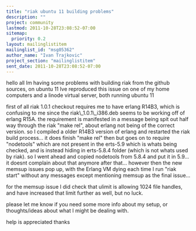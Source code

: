 ```yaml
---
title: "riak ubuntu 11 building problems"
description: ""
project: community
lastmod: 2011-10-28T23:08:52-07:00
sitemap:
  priority: 0.2
layout: mailinglistitem
mailinglist_id: "msg05362"
author_name: "Ivan Trajkovic"
project_section: "mailinglistitem"
sent_date: 2011-10-28T23:08:52-07:00
---
```



hello all
Im having some problems with building riak from the github sources, on
ubuntu 11
Ive reproduced this issue on one of my home computers and a linode virtual
server, both running ubuntu 11


first of all riak 1.0.1 checkout requires me to have erlang R14B3, which is
confusing to me since the riak\\_1.0.1\\_i386.deb seems to be working off of
erlang R15A.
the requirement is manifested in a message being spit out half way through
the riak "make rel", about erlang not being of the correct version.
so I compiled a older R14B3 version of erlang and restarted the riak build
process...
it does finish "make rel" then but goes on to require "nodetools" which are
not present in the erts-5.9 which is whats being checked, and is instead
hiding in erts-5.8.4 folder (which is not whats used by riak). so I went
ahead and copied nodetools from 5.8.4 and put it in 5.9... it doesnt
complain about that anymore after that... however then the new memsup
issues pop up, with the Erlang VM dying each time I run "riak start"
without any messages except mentioning memsup as the final issue...

for the memsup issue I did check that ulimit is allowing 1024 file handles,
and have increased that limit further as well, but no luck.

please let me know if you need some more info about my setup, or
thoughts/ideas about what I might be dealing with.

help is appreciated
thanks

